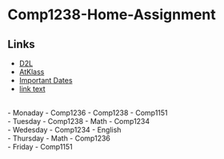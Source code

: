 # Comp1238-Home-Assignment
## Links
- [D2L](https://learn.georgebrown.ca)
- [AtKlass](https://app.atklass.com)
- [Important Dates](https://www.georgebrown.ca/current-students/important-dates?term=27246&category=131)
- [link text](comp1238.md)
<br>
- Monaday
- Comp1236
- Comp1238
- Comp1151
<br>
- Tuesday
- Comp1238
- Math
- Comp1234
<br>
- Wedesday
- Comp1234
- English
<br>
- Thursday
- Math
- Comp1236
<br>
- Friday
- Comp1151
